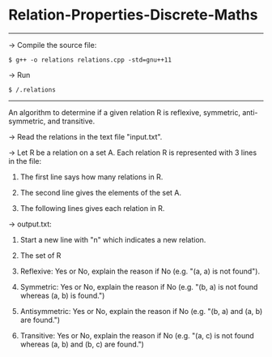 # Relation-Properties-Discrete-Maths

--------------------------
-> Compile the source file: 

	$ g++ -o relations relations.cpp -std=gnu++11
-> Run

	$ /.relations 	
	
--------------------------

An algorithm to determine if a given relation R is reflexive, symmetric, anti-symmetric, and transitive.

-> Read the relations in the text file "input.txt".

-> Let R be a relation on a set A. Each relation R is represented with 3 lines in
the file:

1. The first line says how many relations in R.

2. The second line gives the elements of the set A.

3. The following lines gives each relation in R.


-> output.txt:

1. Start a new line with "n" which indicates a new relation.

2. The set of R

3. Reflexive: Yes or No, explain the reason if No (e.g. "(a, a) is not found").

4. Symmetric: Yes or No, explain the reason if No (e.g. "(b, a) is not found whereas (a, b) is found.")

5. Antisymmetric: Yes or No, explain the reason if No (e.g. "(b, a) and (a, b) are found.")

6. Transitive: Yes or No, explain the reason if No (e.g. "(a, c) is not found whereas (a, b) and (b, c)
are found.")
